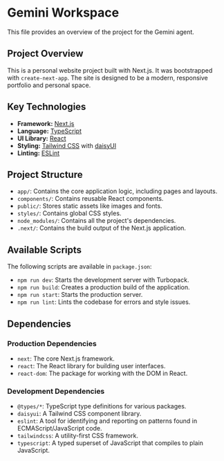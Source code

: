 # Gemini Workspace

This file provides an overview of the project for the Gemini agent.

## Project Overview

This is a personal website project built with Next.js. It was bootstrapped with `create-next-app`. The site is designed to be a modern, responsive portfolio and personal space.

## Key Technologies

*   **Framework:** [Next.js](https://nextjs.org/)
*   **Language:** [TypeScript](https://www.typescriptlang.org/)
*   **UI Library:** [React](https://reactjs.org/)
*   **Styling:** [Tailwind CSS](https://tailwindcss.com/) with [daisyUI](https://daisyui.com/)
*   **Linting:** [ESLint](https://eslint.org/)

## Project Structure

*   `app/`: Contains the core application logic, including pages and layouts.
*   `components/`: Contains reusable React components.
*   `public/`: Stores static assets like images and fonts.
*   `styles/`: Contains global CSS styles.
*   `node_modules/`: Contains all the project's dependencies.
*   `.next/`: Contains the build output of the Next.js application.

## Available Scripts

The following scripts are available in `package.json`:

*   `npm run dev`: Starts the development server with Turbopack.
*   `npm run build`: Creates a production build of the application.
*   `npm run start`: Starts the production server.
*   `npm run lint`: Lints the codebase for errors and style issues.

## Dependencies

### Production Dependencies

*   `next`: The core Next.js framework.
*   `react`: The React library for building user interfaces.
*   `react-dom`: The package for working with the DOM in React.

### Development Dependencies

*   `@types/*`: TypeScript type definitions for various packages.
*   `daisyui`: A Tailwind CSS component library.
*   `eslint`: A tool for identifying and reporting on patterns found in ECMAScript/JavaScript code.
*   `tailwindcss`: A utility-first CSS framework.
*   `typescript`: A typed superset of JavaScript that compiles to plain JavaScript.